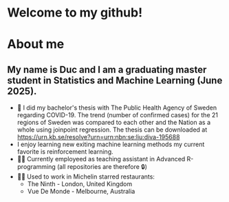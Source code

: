 # Welcome to my github!

# About me
## My name is Duc and I am a graduating master student in Statistics and Machine Learning (June 2025). 

- :scroll: I did my bachelor's thesis with The Public Health Agency of Sweden regarding COVID-19. The trend (number of confirmed cases) for the 21 regions of Sweden was compared to each other and the Nation as a whole using joinpoint regression. The thesis can be downloaded at https://urn.kb.se/resolve?urn=urn:nbn:se:liu:diva-195688 
- I enjoy learning new exiting machine learning methods my current favorite is reinforcement learning.
- :man_teacher: Currently employeed as teaching assistant in Advanced R-programming (all repositories are therefore :lock:)
- :man_cook: Used to work in Michelin starred restaurants:
  - The Ninth - London, United Kingdom
  - Vue De Monde - Melbourne, Australia
